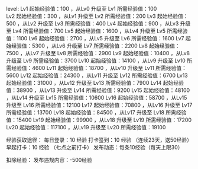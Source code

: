 level:
Lv1  起始经验值：100     ，从Lv0  升级至 Lv1  所需经验值：100  
Lv2  起始经验值：300     ，从Lv1  升级至 Lv2  所需经验值：200
Lv3  起始经验值：500     ，从Lv2  升级至 Lv3  所需经验值：400
Lv4  起始经验值：900     ，从Lv3  升级至 Lv4  所需经验值：700
Lv5  起始经验值：1600    ，从Lv4  升级至 Lv5  所需经验值：1100
Lv6  起始经验值：2700    ，从Lv5  升级至 Lv6  所需经验值：1600
Lv7  起始经验值：5300    ，从Lv6  升级至 Lv7  所需经验值：2200
Lv8  起始经验值：7500    ，从Lv7  升级至 Lv8  所需经验值：2900
Lv9  起始经验值：10400   ，从Lv8  升级至 Lv9  所需经验值：3700 
Lv10 起始经验值：14100   ，从Lv9  升级至 Lv10 所需经验值：4600
Lv11 起始经验值：18700   ，从Lv10 升级至 Lv11 所需经验值：5600
Lv12 起始经验值：24300   ，从Lv11 升级至 Lv12 所需经验值：6700
Lv13 起始经验值：31000   ，从Lv12 升级至 Lv13 所需经验值：7900 
Lv14 起始经验值：38900   ，从Lv13 升级至 Lv14 所需经验值：9200 
Lv15 起始经验值：48100   ，从Lv14 升级至 Lv15 所需经验值：10600
Lv16 起始经验值：58700   ，从Lv15 升级至 Lv16 所需经验值：12100 
Lv17 起始经验值：70800   ，从Lv16 升级至 Lv17 所需经验值：13700
Lv18 起始经验值：84500   ，从Lv17 升级至 Lv18 所需经验值：15400
Lv19 起始经验值：99900   ，从Lv18 升级至 Lv19 所需经验值：17200 
Lv20 起始经验值：117100  ，从Lv19 升级至 Lv20 所需经验值：19100 


经验获取途径：
每日登录：10 经验
打卡签到：10 经验 （连续23天，送50经验）
早起打卡：10 经验 （七点之前打卡）
发布动态：每条10经验（每天上限30）


扣除经验：
发布违规内容：-500经验



